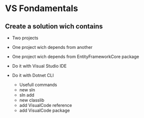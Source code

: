 # VS Fondamentals

## Create a solution wich contains

* Two projects
* One project wich depends from another
* One project wich depends from EntityFrameworkCore package

* Do it with Visual Studio IDE
* Do it with Dotnet CLI
    * Usefull commands
    * new sln 
    * sln add 
    * new classlib 
    * add VisualCode reference 
    * add VisualCode package  